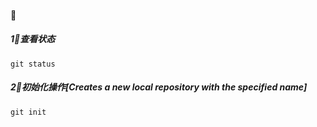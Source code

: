 #### 👋


#####   1⃣️查看状态
```shell
git status 
```

#####   2⃣️初始化操作[Creates a new local repository with the specified name]
```shell
git init 
```


